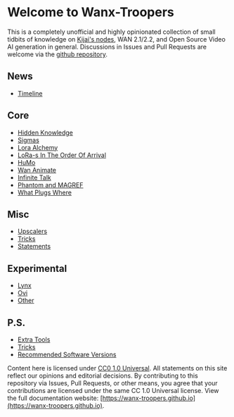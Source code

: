 # Welcome to Wanx-Troopers

This is a completely unofficial and highly opinionated collection of small tidbits of knowledge on [Kijai's nodes](https://github.com/kijai/ComfyUI-WanVideoWrapper),
WAN 2.1/2.2, and Open Source Video AI generation in general. Discussions in Issues and Pull Requests are welcome via the [github repository](https://github.com/wanx-troopers/wanx-troopers.github.io).

## News

* [Timeline](timeline.md)

## Core

* [Hidden Knowledge](hidden-knowledge.md)
* [Sigmas](sigmas.md)
* [Lora Alchemy](LoRA-alchemy.md)
* [LoRa-s In The Order Of Arrival](arriving-loras.md)
* [HuMo](HuMo-info.md)
* [Wan Animate](wan-animate.md)
* [Infinite Talk](infinite-talk.md)
* [Phantom and MAGREF](phantom-magref.md)
* [What Plugs Where](what-plugs-where.md)

## Misc

* [Upscalers](upscalers.md)
* [Tricks](tricks.md)
* [Statements](statements.md)


## Experimental

* [Lynx](lynx.md)
* [Ovi](ovi.md)
* [Other](other.md)

## P.S.

* [Extra Tools](extra-tools.md)
* [Tricks](tricks.md)
* [Recommended Software Versions](versions.md)

Content here is licensed under [CC0 1.0 Universal](https://creativecommons.org/publicdomain/zero/1.0/legalcode.en).
All statements on this site reflect our opinions and editorial decisions.
By contributing to this repository via Issues, Pull Requests, or other means, you agree that your contributions are licensed under the same CC 1.0 Universal license.
View the full documentation website: [https://wanx-troopers.github.io](https://wanx-troopers.github.io).
